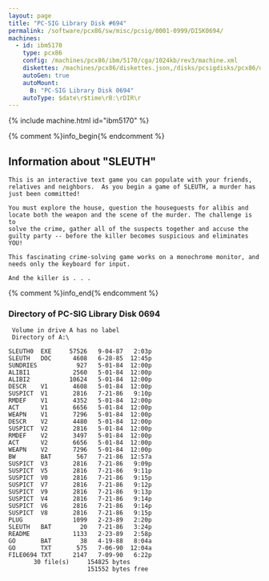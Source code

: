 ```yaml
---
layout: page
title: "PC-SIG Library Disk #694"
permalink: /software/pcx86/sw/misc/pcsig/0001-0999/DISK0694/
machines:
  - id: ibm5170
    type: pcx86
    config: /machines/pcx86/ibm/5170/cga/1024kb/rev3/machine.xml
    diskettes: /machines/pcx86/diskettes.json,/disks/pcsigdisks/pcx86/diskettes.json
    autoGen: true
    autoMount:
      B: "PC-SIG Library Disk 0694"
    autoType: $date\r$time\rB:\rDIR\r
---
```


{% include machine.html id="ibm5170" %}

{% comment %}info_begin{% endcomment %}

## Information about "SLEUTH"

    This is an interactive text game you can populate with your friends,
    relatives and neighbors.  As you begin a game of SLEUTH, a murder has
    just been committed!
    
    You must explore the house, question the houseguests for alibis and
    locate both the weapon and the scene of the murder. The challenge is to
    solve the crime, gather all of the suspects together and accuse the
    guilty party -- before the killer becomes suspicious and eliminates
    YOU!
    
    This fascinating crime-solving game works on a monochrome monitor, and
    needs only the keyboard for input.
    
    And the killer is . . .
{% comment %}info_end{% endcomment %}


### Directory of PC-SIG Library Disk 0694

     Volume in drive A has no label
     Directory of A:\

    SLEUTH0  EXE     57526   9-04-87   2:03p
    SLEUTH   DOC      4608   6-28-85  12:45p
    SUNDRIES           927   5-01-84  12:00p
    ALIBI1            2560   5-01-84  12:00p
    ALIBI2           10624   5-01-84  12:00p
    DESCR    V1       4608   5-01-84  12:00p
    SUSPICT  V1       2816   7-21-86   9:10p
    RMDEF    V1       4352   5-01-84  12:00p
    ACT      V1       6656   5-01-84  12:00p
    WEAPN    V1       7296   5-01-84  12:00p
    DESCR    V2       4480   5-01-84  12:00p
    SUSPICT  V2       2816   5-01-84  12:00p
    RMDEF    V2       3497   5-01-84  12:00p
    ACT      V2       6656   5-01-84  12:00p
    WEAPN    V2       7296   5-01-84  12:00p
    BW       BAT       567   7-21-86  12:57a
    SUSPICT  V3       2816   7-21-86   9:09p
    SUSPICT  V5       2816   7-21-86   9:11p
    SUSPICT  V0       2816   7-21-86   9:15p
    SUSPICT  V7       2816   7-21-86   9:12p
    SUSPICT  V9       2816   7-21-86   9:13p
    SUSPICT  V4       2816   7-21-86   9:14p
    SUSPICT  V6       2816   7-21-86   9:14p
    SUSPICT  V8       2816   7-21-86   9:15p
    PLUG              1099   2-23-89   2:20p
    SLEUTH   BAT        20   7-21-86   3:24p
    README            1133   2-23-89   2:58p
    GO       BAT        38   4-19-88   8:04a
    GO       TXT       575   7-06-90  12:04a
    FILE0694 TXT      2147   7-09-90   6:22p
           30 file(s)     154825 bytes
                          151552 bytes free
